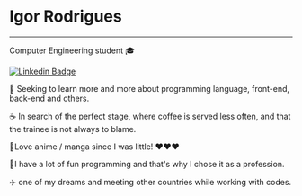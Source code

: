 # Igor Rodrigues

---

Computer Engineering student :mortar_board:

[![Linkedin Badge](https://img.shields.io/badge/-Igor%20Rodrigues-000?style=flat-square&logo=Linkedin&logoColor=white&link=https://www.linkedin.com/in/igor-rodrigues-b106bb170/)](www.linkedin.com/in/igor-rodrigues-b106bb170)

:mag_right: Seeking to learn more and more about programming language, front-end, back-end and others.

:coffee: In search of the perfect stage, where coffee is served less often, and that the trainee is not always to blame.

:japanese_goblin:Love anime / manga since I was little! :hearts::hearts::hearts:

:briefcase:I have a lot of fun programming and that's why I chose it as a profession.

:airplane: one of my dreams and meeting other countries while working with codes.
